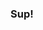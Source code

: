 ### Sup!

<!--
**Currently studying Informations Systems**

Working with:

https://img.shields.io/badge/Python-FFD43B?style=for-the-badge&logo=python&logoColor=blue
https://img.shields.io/badge/Arduino_IDE-00979D?style=for-the-badge&logo=arduino&logoColor=white

